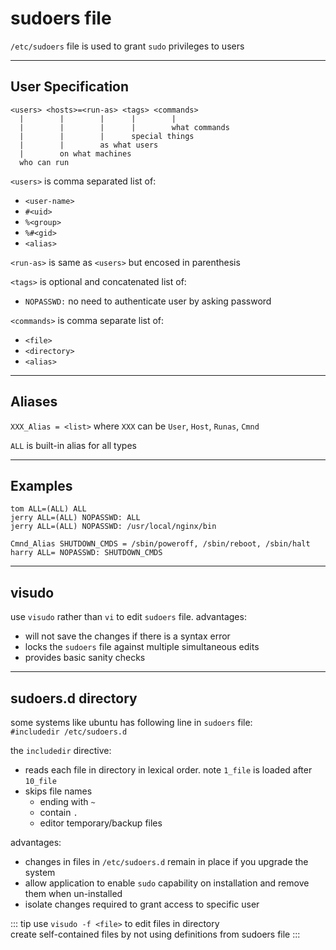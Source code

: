 # sudoers file

`/etc/sudoers` file is used to grant `sudo` privileges to users

---

## User Specification

```
<users> <hosts>=<run-as> <tags> <commands>
  |        |        |      |        |
  |        |        |      |        what commands
  |        |        |      special things
  |        |        as what users
  |        on what machines
  who can run
```

`<users>` is comma separated list of:
* `<user-name>`
* `#<uid>`
* `%<group>`
* `%#<gid>`
* `<alias>`

`<run-as>` is same as `<users>` but encosed in parenthesis

`<tags>` is optional and concatenated list of:
* `NOPASSWD:` no need to authenticate user by asking password

`<commands>` is comma separate list of:
* `<file>`
* `<directory>`
* `<alias>`

---

## Aliases

`XXX_Alias = <list>` where `XXX` can be `User`, `Host`, `Runas`, `Cmnd`

`ALL` is built-in alias for all types

---

## Examples

```
tom ALL=(ALL) ALL
jerry ALL=(ALL) NOPASSWD: ALL
jerry ALL=(ALL) NOPASSWD: /usr/local/nginx/bin

Cmnd_Alias SHUTDOWN_CMDS = /sbin/poweroff, /sbin/reboot, /sbin/halt
harry ALL= NOPASSWD: SHUTDOWN_CMDS
```

---

## visudo

use `visudo` rather than `vi` to edit `sudoers` file. advantages:
* will not save the changes if there is a syntax error
* locks the `sudoers` file against multiple simultaneous edits
* provides basic sanity checks

---

## sudoers.d directory

some systems like ubuntu has following line in `sudoers` file:  
`#includedir /etc/sudoers.d`

the `includedir` directive:
* reads each file in directory in lexical order. note `1_file` is loaded after `10_file`
* skips file names
    * ending with `~`
    * contain `.`
    * editor temporary/backup files

advantages:
* changes in files in `/etc/sudoers.d` remain in place if you upgrade the system
* allow application to enable `sudo` capability on installation and remove them when un-installed
* isolate changes required to grant access to specific user

::: tip
use `visudo -f <file>` to edit files in directory  
create self-contained files by not using definitions from sudoers file
:::
